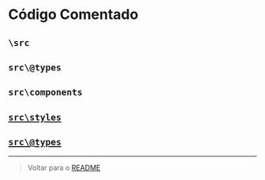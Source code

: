 # Código Comentado

## `\src`

## `src\@types`

## `src\components`

## [`src\styles`](./styles/styles.md)

## [`src\@types`](./types/declarations.md)

---

> Voltar para o [README](../../README.md)

